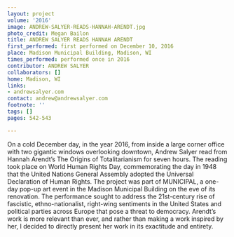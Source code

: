 ```yaml
---
layout: project
volume: '2016'
image: ANDREW-SALYER-READS-HANNAH-ARENDT.jpg
photo_credit: Megan Bailon
title: ANDREW SALYER READS HANNAH ARENDT
first_performed: first performed on December 10, 2016
place: Madison Municipal Building, Madison, WI
times_performed: performed once in 2016
contributor: ANDREW SALYER
collaborators: []
home: Madison, WI
links:
- andrewsalyer.com
contact: andrew@andrewsalyer.com
footnote: ''
tags: []
pages: 542-543

---
```


On a cold December day, in the year 2016, from inside a large corner office with two gigantic windows overlooking downtown, Andrew Salyer read from Hannah Arendt’s The Origins of Totalitarianism for seven hours. The reading took place on World Human Rights Day, commemorating the day in 1948 that the United Nations General Assembly adopted the Universal Declaration of Human Rights. The project was part of MUNICIPAL, a one-day pop-up art event in the Madison Municipal Building on the eve of its renovation. The performance sought to address the 21st-century rise of fascistic, ethno-nationalist, right-wing sentiments in the United States and political parties across Europe that pose a threat to democracy. Arendt’s work is more relevant than ever, and rather than making a work inspired by her, I decided to directly present her work in its exactitude and entirety.
